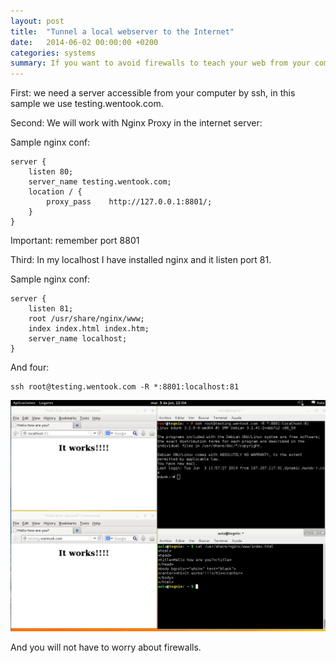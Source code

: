 ```yaml
---
layout: post
title:  "Tunnel a local webserver to the Internet"
date:   2014-06-02 00:00:00 +0200
categories: systems
summary: If you want to avoid firewalls to teach your web from your computer this is your tutorial
---
```


First: we need a server accessible from your computer by ssh, in this sample we use testing.wentook.com.

Second: We will work with Nginx Proxy in the internet server:

Sample nginx conf:

<pre><code>server {
	listen 80;
	server_name testing.wentook.com;
	location / {
		proxy_pass    http://127.0.0.1:8801/;
	}
}</code></pre>

Important: remember port 8801

Third: In my localhost I have installed nginx and it listen port 81.

Sample nginx conf:

<pre><code>server {
	listen 81;
	root /usr/share/nginx/www;
	index index.html index.htm;
	server_name localhost;
}</code></pre>

And four:

<pre><code>ssh root@testing.wentook.com -R *:8801:localhost:81</code></pre>

![tunnel_sample]

And you will not have to worry about firewalls.

[tunnel_sample]: /attachments/tunnel_sample.png "Tunnel sample"